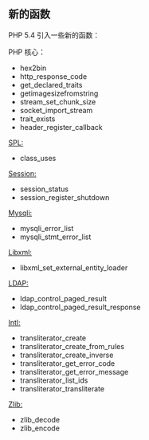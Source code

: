 新的函数
--------

PHP 5.4 引入一些新的函数：

PHP 核心：

-   <span class="simpara"> <span class="function">hex2bin</span> </span>
-   <span class="simpara"> <span
    class="function">http\_response\_code</span> </span>
-   <span class="simpara"> <span
    class="function">get\_declared\_traits</span> </span>
-   <span class="simpara"> <span
    class="function">getimagesizefromstring</span> </span>
-   <span class="simpara"> <span
    class="function">stream\_set\_chunk\_size</span> </span>
-   <span class="simpara"> <span
    class="function">socket\_import\_stream</span> </span>
-   <span class="simpara"> <span class="function">trait\_exists</span>
    </span>
-   <span class="simpara"> <span
    class="function">header\_register\_callback</span> </span>

<a href="/book/spl.html" class="link">SPL:</a>

-   <span class="simpara"> <span class="function">class\_uses</span>
    </span>

<a href="/book/session.html" class="link">Session:</a>

-   <span class="simpara"> <span class="function">session\_status</span>
    </span>
-   <span class="simpara"> <span
    class="function">session\_register\_shutdown</span> </span>

<a href="/set/mysqlinfo.html#Mysqli" class="link">Mysqli:</a>

-   <span class="simpara"> <span
    class="function">mysqli\_error\_list</span> </span>
-   <span class="simpara"> <span
    class="function">mysqli\_stmt\_error\_list</span> </span>

<a href="/book/libxml.html" class="link">Libxml:</a>

-   <span class="simpara"> <span
    class="function">libxml\_set\_external\_entity\_loader</span>
    </span>

<a href="/book/ldap.html" class="link">LDAP:</a>

-   <span class="simpara"> <span
    class="function">ldap\_control\_paged\_result</span> </span>
-   <span class="simpara"> <span
    class="function">ldap\_control\_paged\_result\_response</span>
    </span>

<a href="/book/intl.html" class="link">Intl:</a>

-   <span class="simpara"> <span
    class="function">transliterator\_create</span> </span>
-   <span class="simpara"> <span
    class="function">transliterator\_create\_from\_rules</span> </span>
-   <span class="simpara"> <span
    class="function">transliterator\_create\_inverse</span> </span>
-   <span class="simpara"> <span
    class="function">transliterator\_get\_error\_code</span> </span>
-   <span class="simpara"> <span
    class="function">transliterator\_get\_error\_message</span> </span>
-   <span class="simpara"> <span
    class="function">transliterator\_list\_ids</span> </span>
-   <span class="simpara"> <span
    class="function">transliterator\_transliterate</span> </span>

<a href="/book/zlib.html" class="link">Zlib:</a>

-   <span class="simpara"> <span class="function">zlib\_decode</span>
    </span>
-   <span class="simpara"> <span class="function">zlib\_encode</span>
    </span>
